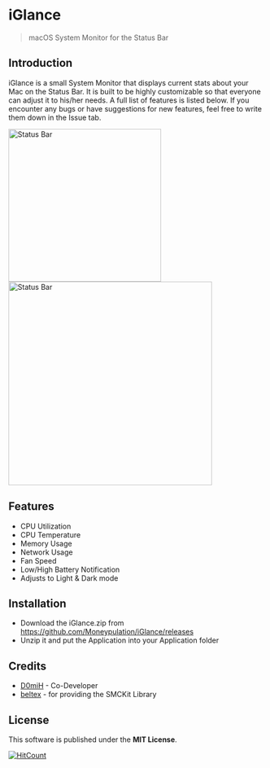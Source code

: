 # iGlance
> macOS System Monitor for the Status Bar


## Introduction
iGlance is a small System Monitor that displays current stats about your Mac on the Status Bar. It is built to be highly customizable so that everyone can adjust it to his/her needs. A full list of features is listed below. If you encounter any bugs or have suggestions for new features, feel free to write them down in the Issue tab. 

<img src="https://i.imgur.com/yPJvAIg.png" title="Status Bar" width="300" alt="Status Bar">

<img src="https://i.imgur.com/iVuBvaL.png" title="Status Bar" width="400" alt="Status Bar">

## Features
- CPU Utilization
- CPU Temperature
- Memory Usage
- Network Usage
- Fan Speed
- Low/High Battery Notification
- Adjusts to Light & Dark mode

## Installation

- Download the iGlance.zip from https://github.com/Moneypulation/iGlance/releases
- Unzip it and put the Application into your Application folder

## Credits
- <a href="https://github.com/D0miH">D0miH</a> - Co-Developer
- <a href="https://github.com/beltex">beltex</a> - for providing the SMCKit Library

## License
This software is published under the <b>MIT License</b>.

[![HitCount](http://hits.dwyl.io/Moneypulation/iGlance.svg)](http://hits.dwyl.io/Moneypulation/iGlance)
